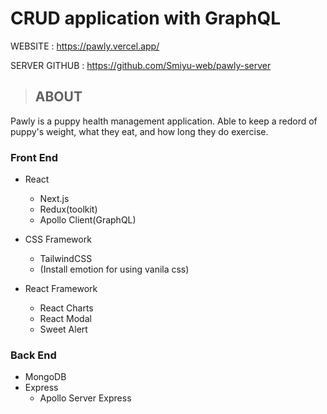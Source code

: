 # CRUD application with GraphQL

WEBSITE : https://pawly.vercel.app/

SERVER GITHUB : https://github.com/Smiyu-web/pawly-server

> ## ABOUT

Pawly is a puppy health management application. Able to keep a redord of puppy's weight, what they eat, and how long they do exercise.

### Front End

- React

  - Next.js
  - Redux(toolkit)
  - Apollo Client(GraphQL)

- CSS Framework

  - TailwindCSS
  - (Install emotion for using vanila css)

- React Framework

  - React Charts
  - React Modal
  - Sweet Alert

### Back End

- MongoDB
- Express
  - Apollo Server Express

